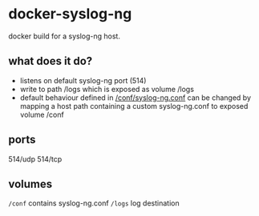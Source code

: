 # docker-syslog-ng
docker build for a syslog-ng host. 

## what does it do?
 * listens on default syslog-ng port (514)  
 * write to path /logs which is exposed as volume /logs  
 * default behaviour defined in [/conf/syslog-ng.conf](syslog-ng.conf) can be changed by mapping a host path containing a custom syslog-ng.conf to exposed volume /conf  

## ports
514/udp
514/tcp

## volumes
`/conf` contains syslog-ng.conf
`/logs` log destination